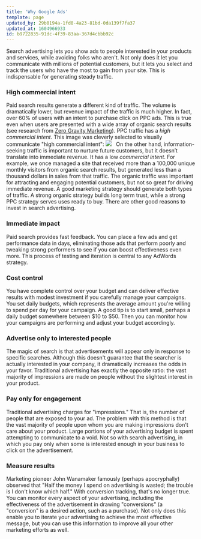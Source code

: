 ```yaml
---
title: 'Why Google Ads'
template: page
updated_by: 29b0194a-1fd0-4a23-81bd-0da139f7fa37
updated_at: 1604966933
id: b9722835-91dc-4f39-83aa-367d4cbbb92c
---
```

Search advertising lets you show ads to people interested in your products and services, while avoiding folks who aren't. <span style="font-weight: 400;">Not only does it let you communicate with millions of potential customers, but it lets you select and track the users who have the most to gain from your site. This is indispensable for generating steady traffic.</span>

### High commercial intent

Paid search results generate a different kind of traffic. The volume is dramatically lower, but revenue impact of the traffic is much higher. In fact, over 60% of users with an intent to purchase click on PPC ads. This is true even when users are presented with a wide array of organic search results (see research from [Zero Gravity Marketing](http://zerogravitymarketing.com/how-many-people-click-ppc-ads/)). PPC traffic has a _high commercial intent_. This image was cleverly selected to visually communicate "high commercial intent": ![](https://blog.adfury.io/wp-content/uploads/money-card-business-credit-card-50987.jpeg)   On the other hand, information-seeking traffic is important to nurture future customers, but it doesn’t translate into immediate revenue. It has a low _commercial intent_. For example, we once managed a site that received more than a 100,000 unique monthly visitors from organic search results, but generated less than a thousand dollars in sales from that traffic. The organic traffic was important for attracting and engaging potential customers, but not so great for driving immediate revenue. A good marketing strategy should generate both types of traffic. A strong organic strategy builds long term trust, while a strong PPC strategy serves uses ready to buy. There are other good reasons to invest in search advertising.

### Immediate impact

<span style="font-weight: 400;">Paid search provides fast feedback. You can place a few ads and get performance data in days, eliminating those ads that perform poorly and tweaking strong performers to see if you can boost effectiveness even more. This process of testing and iteration is central to any AdWords strategy.</span>

### Cost control

You have complete control over your budget and can deliver effective results with modest investment if you carefully manage your campaigns. You set daily budgets, which represents the average amount you're willing to spend per day for your campaign. A good tip is to start small, perhaps a daily budget somewhere between $10 to $50\. Then you can monitor how your campaigns are performing and adjust your budget accordingly.

### Advertise only to interested people

The magic of search is that advertisements will appear only in response to specific searches. Although this doesn't guarantee that the searcher is actually interested in your company, it dramatically increases the odds in your favor. Traditional advertising has exactly the opposite ratio: the vast majority of impressions are made on people without the slightest interest in your product.

### Pay only for engagement

Traditional advertising charges for "impressions." That is, the number of people that are exposed to your ad. The problem with this method is that the vast majority of people upon whom you are making impressions don't care about your product. Large portions of your advertising budget is spent attempting to communicate to a void. Not so with search advertising, in which you pay only when some is interested enough in your business to click on the advertisement.  

### Measure results

Marketing pioneer John Wanamaker famously (perhaps apocryphally) observed that "Half the money I spend on advertising is wasted; the trouble is I don't know which half." With conversion tracking, that's no longer true. You can monitor every aspect of your advertising, including the effectiveness of the advertisement in drawing "conversions" (a "conversion" is a desired action, such as a purchase). Not only does this enable you to iterate your advertising to achieve the most effective message, but you can use this information to improve all your other marketing efforts as well.
